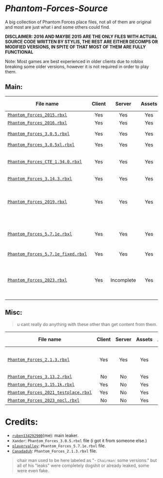 # *Phantom-Forces-Source*

A big collection of Phantom Forces place files, not all of them are original and most are just what i and some others could find.

**DISCLAIMER: 2016 AND MAYBE 2015 ARE THE ONLY FILES WITH ACTUAL SOURCE CODE WRITTEN BY STYLIS, THE REST ARE EITHER DECOMPS OR MODIFIED VERSIONS, IN SPITE OF THAT MOST OF THEM ARE FULLY FUNCTIONAL**

Note: Most games are best experienced in older clients due to roblox breaking some older versions, however it is not required in order to play them.

## Main:

| File name | Client | Server | Assets | Server Version | Year | Note |
| --------- | :----: | :----: | :----: | :------------: | :--: | :--- |
| [`Phantom_Forces_2015.rbxl`](https://github.com/Iitozinnamon/Phantom-Forces-Source/raw/refs/heads/main/main/Phantom_Forces_2015.rbxl) | Yes | Yes | Yes | `0.14.4a` | 2015 |      |
| [`Phantom_Forces_2016.rbxl`](https://github.com/Iitozinnamon/Phantom-Forces-Source/raw/refs/heads/main/main/Phantom_Forces_2016.rbxl) | Yes | Yes | Yes | `unavailable` | 2016 |  |
| [`Phantom_Forces_3.0.5.rbxl`](https://github.com/Iitozinnamon/Phantom-Forces-Source/raw/refs/heads/main/main/Phantom_Forces_3.0.5.rbxl) | Yes | Yes | Yes | `3.0.5` | 2017 | Broken grenades. |
| [`Phantom_Forces_3.0.5xl.rbxl`](https://github.com/Iitozinnamon/Phantom-Forces-Source/raw/refs/heads/main/main/Phantom_Forces_3.0.5xl.rbxl) | Yes | Yes | Yes | `3.0.5xl` | 2017 | |
| [`Phantom_Forces_CTE_1.34.0.rbxl`](https://github.com/Iitozinnamon/Phantom-Forces-Source/raw/refs/heads/main/main/Phantom_Forces_CTE_1.34.0.rbxl) | Yes | Yes | Yes | `1.34.0` | 2017 | Has 2016 sliding for some reason. |
| [`Phantom_Forces_3.14.3.rbxl`](https://github.com/Iitozinnamon/Phantom-Forces-Source/raw/refs/heads/main/main/Phantom_Forces_3.14.3.rbxl) | Yes | Yes | Yes | `3.14.3` | 2018 |     |
| [`Phantom_Forces_2019.rbxl`](https://github.com/Iitozinnamon/Phantom-Forces-Source/raw/refs/heads/main/main/Phantom_Forces_2019.rbxl) | Yes | Yes | Yes | `4.7.1k` | 2019 | Grenades dont work, consider using the 2022 build instead. |
| [`Phantom_Forces_5.7.1e.rbxl`](https://github.com/Iitozinnamon/Phantom-Forces-Source/raw/refs/heads/main/main/Phantom_Forces_5.7.1e.rbxl) | Yes | Yes | Yes | `5.7.1e` | 2022 | Kinda broken, might fix later. |
| [`Phantom_Forces_5.7.1e_fixed.rbxl`](https://github.com/Iitozinnamon/Phantom-Forces-Source/raw/refs/heads/main/main/Phantom_Forces_5.7.1e_fixed.rbxl) | Yes | Yes | Yes | `5.7.1e` | 2022 | Fixed version |
| [`Phantom_Forces_2023.rbxl`](https://github.com/Iitozinnamon/Phantom-Forces-Source/raw/refs/heads/main/main/Phantom_Forces_2023.rbxl) | Yes | Incomplete | Yes | `8.0.1f` | 2023 | Incomplete server and will be rebuilt eventually, decomp |

## Misc:

> u cant really do anything with these other than get content from them.

| File name | Client | Server | Assets | Server Version | Year | Note |
| --------- | :----: | :----: | :----: | :------------: | :--: | :--- |
| [`Phantom_Forces_2.1.3.rbxl`](https://github.com/Iitozinnamon/Phantom-Forces-Source/raw/refs/heads/main/main/Phantom_Forces_2.1.3.rbxl) | Yes | Yes | Yes | `2.1.3` | 2017 | Extremely broken, unions dont port over correctly (https://github.com/Iitozinnamon/Phantom-Forces-Source/issues/3). |
| [`Phantom_Forces_3.13.2.rbxl`](https://github.com/Iitozinnamon/Phantom-Forces-Source/raw/refs/heads/main/main/Phantom_Forces_3.13.2.rbxl) | No | No | Yes | `3.13.2` | 2018 | Decomp |
| [`Phantom_Forces_3.15.1k.rbxl`](https://github.com/Iitozinnamon/Phantom-Forces-Source/raw/refs/heads/main/main/Phantom_Forces_3.15.1k.rbxl) | Yes | No | Yes | `3.15.1k` | 2018 | Decomp |
| [`Phantom_Forces_2021_testplace.rbxl`](https://github.com/Iitozinnamon/Phantom-Forces-Source/raw/refs/heads/main/main/Phantom_Forces_2021_testplace.rbxl) | Yes | No | Yes | `5.6.1` | 2021 | Shitty decomp |
| [`Phantom_Forces_2023_nocl.rbxl`](https://github.com/Iitozinnamon/Phantom-Forces-Source/raw/refs/heads/main/main/Phantom_Forces_2023_nocl.rbxl) | No | No | Yes | `8.0.0m` | 2023 | Decomp |

# Credits:
- [`ruben134292900`](https://github.com/ruben134292900)(me): main leaker.
- `Xander`: `Phantom_Forces_3.0.5.rbxl` file (i got it from someone else.)
- [`playervalley`](https://github.com/playervalley): `Phantom_Forces_5.7.1e.rbxl` file.
- [`Canadaduh`](https://github.com/Canadaduh): `Phantom_Forces_2.1.3.rbxl` file.

> chair man used to be here labeled as "- `Chairman`: some versions." but all of his "leaks" were completely dogshit or already leaked, some were even fake.
